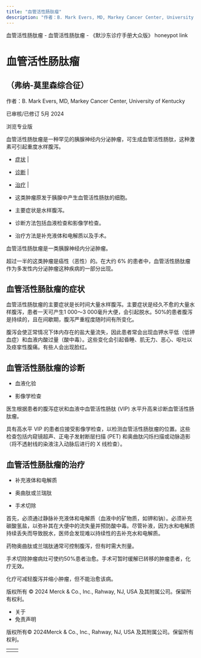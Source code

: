 ```yaml
---
title: "血管活性肠肽瘤"
description: "作者：B. Mark Evers, MD, Markey Cancer Center, University of Kentucky"
---
```


﻿血管活性肠肽瘤 \- 血管活性肠肽瘤 \- 《默沙东诊疗手册大众版》 honeypot link

# 血管活性肠肽瘤

## （弗纳-莫里森综合征）

作者：B. Mark Evers, MD, Markey Cancer Center, University of Kentucky

已审核/已修订 5月 2024

浏览专业版

血管活性肠肽瘤是一种罕见的胰腺神经内分泌肿瘤，可生成血管活性肠肽，这种激素可引起重度水样腹泻。

- [症状](#症状_v35604402_zh) \|
- [诊断](#诊断_v35604408_zh) \|
- [治疗](#治疗_v35604419_zh) \|

- 这类肿瘤原发于胰腺中产生血管活性肠肽的细胞。

- 主要症状是水样腹泻。

- 诊断方法包括血液检查和影像学检查。

- 治疗方法是补充液体和电解质以及手术。


血管活性肠肽瘤是一类胰腺神经内分泌肿瘤。

超过一半的这类肿瘤是癌性（恶性）的。在大约 6% 的患者中，血管活性肠肽瘤作为多发性内分泌肿瘤这种疾病的一部分出现。

## 血管活性肠肽瘤的症状

血管活性肠肽瘤的主要症状是长时间大量水样腹泻。主要症状是经久不愈的大量水样腹泻，患者一天可产生1 000～3 000毫升大便，会引起脱水。50%的患者腹泻是持续的，且在间歇期，腹泻严重程度随时间有所变化。

腹泻会使正常情况下体内存在的盐大量流失，因此患者常会出现血钾水平低（低钾血症）和血液内酸过量（酸中毒）。这些变化会引起昏睡、肌无力、恶心、呕吐以及痉挛性腹痛。有些人会出现脸红。

## 血管活性肠肽瘤的诊断

- 血液化验

- 影像学检查


医生根据患者的腹泻症状和血液中血管活性肠肽 (VIP) 水平升高来诊断血管活性肠肽瘤。

具有高水平 VIP 的患者应接受影像学检查，以检测血管活性肠肽瘤的位置。这些检查包括内窥镜超声、正电子发射断层扫描 (PET) 和奥曲肽闪烁扫描或动脉造影（将不透射线的染液注入动脉后进行的 X 线检查）。

## 血管活性肠肽瘤的治疗

- 补充液体和电解质

- 奥曲肽或兰瑞肽

- 手术切除


首先，必须通过静脉补充液体和电解质（血液中的矿物质，如钾和钠）。必须补充碳酸氢盐，以弥补其在大便中的流失量并预防酸中毒。尽管补液，因为水和电解质持续丢失而导致脱水，医师会发现难以持续性的去补充水和电解质。

药物奥曲肽或兰瑞肽通常可控制腹泻，但有时需大剂量。

手术切除肿瘤病灶可使约50%患者治愈。手术可暂时缓解已转移的肿瘤患者，化疗无效。

化疗可减轻腹泻并缩小肿瘤，但不能治愈该病。



版权所有 © 2024
Merck & Co., Inc., Rahway, NJ, USA 及其附属公司。保留所有权利。

- 关于
- 免责声明

版权所有© 2024Merck & Co., Inc., Rahway, NJ, USA 及其附属公司。保留所有权利。

|     |     |
| --- | --- |
|  |  |